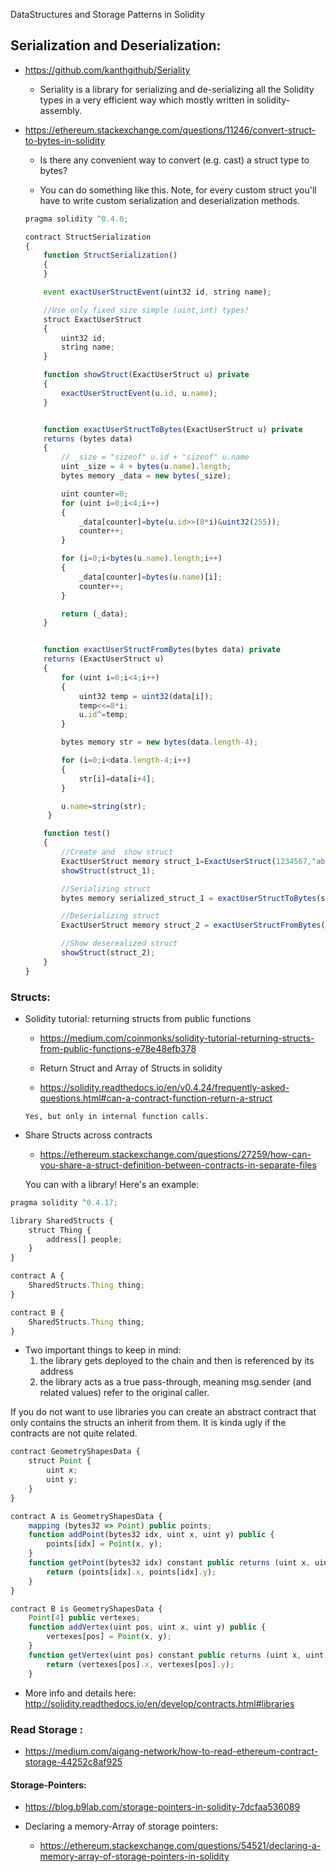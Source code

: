 DataStructures and Storage Patterns in Solidity

## Serialization and Deserialization:

- https://github.com/kanthgithub/Seriality

  - Seriality is a library for serializing and de-serializing all the Solidity types in a very efficient way which mostly written in solidity-assembly.

- https://ethereum.stackexchange.com/questions/11246/convert-struct-to-bytes-in-solidity

  - Is there any convenient way to convert (e.g. cast) a struct type to bytes?

   - You can do something like this. Note, for every custom struct you'll have to write custom serialization and deserialization methods.

    ```js
    pragma solidity ^0.4.0;

    contract StructSerialization
    {
        function StructSerialization()
        {
        }

        event exactUserStructEvent(uint32 id, string name);

        //Use only fixed size simple (uint,int) types!
        struct ExactUserStruct
        {
            uint32 id;
            string name;
        }

        function showStruct(ExactUserStruct u) private
        {
            exactUserStructEvent(u.id, u.name);
        }


        function exactUserStructToBytes(ExactUserStruct u) private
        returns (bytes data)
        {
            // _size = "sizeof" u.id + "sizeof" u.name
            uint _size = 4 + bytes(u.name).length;
            bytes memory _data = new bytes(_size);

            uint counter=0;
            for (uint i=0;i<4;i++)
            {
                _data[counter]=byte(u.id>>(8*i)&uint32(255));
                counter++;
            }

            for (i=0;i<bytes(u.name).length;i++)
            {
                _data[counter]=bytes(u.name)[i];
                counter++;
            }

            return (_data);
        }


        function exactUserStructFromBytes(bytes data) private
        returns (ExactUserStruct u)
        {
            for (uint i=0;i<4;i++)
            {
                uint32 temp = uint32(data[i]);
                temp<<=8*i;
                u.id^=temp;
            }

            bytes memory str = new bytes(data.length-4);

            for (i=0;i<data.length-4;i++)
            {
                str[i]=data[i+4];
            }

            u.name=string(str);
         }

        function test()
        {
            //Create and  show struct
            ExactUserStruct memory struct_1=ExactUserStruct(1234567,"abcdef");
            showStruct(struct_1);

            //Serializing struct
            bytes memory serialized_struct_1 = exactUserStructToBytes(struct_1);

            //Deserializing struct
            ExactUserStruct memory struct_2 = exactUserStructFromBytes(serialized_struct_1);

            //Show deserealized struct
            showStruct(struct_2);
        }
    }
    ```

### Structs:

- Solidity tutorial: returning structs from public functions

  - https://medium.com/coinmonks/solidity-tutorial-returning-structs-from-public-functions-e78e48efb378
  
   - Return Struct and Array of Structs in solidity

   - https://solidity.readthedocs.io/en/v0.4.24/frequently-asked-questions.html#can-a-contract-function-return-a-struct
   
   ```
   Yes, but only in internal function calls.
   ```
   
 - Share Structs across contracts
 
   - https://ethereum.stackexchange.com/questions/27259/how-can-you-share-a-struct-definition-between-contracts-in-separate-files
   
   You can with a library! Here's an example:

```js
pragma solidity ^0.4.17;

library SharedStructs {
    struct Thing {
        address[] people;
    }    
}

contract A {
    SharedStructs.Thing thing;
}

contract B {
    SharedStructs.Thing thing;
}
```

- Two important things to keep in mind: 
   1) the library gets deployed to the chain and then is referenced by its address
   2) the library acts as a true pass-through, meaning msg.sender (and related values) refer to the original caller.
   
If you do not want to use libraries you can create an abstract contract that only contains the structs an inherit from them. It is kinda ugly if the contracts are not quite related.

```js
contract GeometryShapesData {
    struct Point {
        uint x;
        uint y;
    }
}

contract A is GeometryShapesData {
    mapping (bytes32 => Point) public points;
    function addPoint(bytes32 idx, uint x, uint y) public { 
        points[idx] = Point(x, y);
    }
    function getPoint(bytes32 idx) constant public returns (uint x, uint y) {
        return (points[idx].x, points[idx].y);
    }
}

contract B is GeometryShapesData {
    Point[4] public vertexes;
    function addVertex(uint pos, uint x, uint y) public { 
        vertexes[pos] = Point(x, y);
    }
    function getVertex(uint pos) constant public returns (uint x, uint y) {
        return (vertexes[pos].x, vertexes[pos].y);
    }   
```   

 - More info and details here: http://solidity.readthedocs.io/en/develop/contracts.html#libraries

### Read Storage :

 - https://medium.com/aigang-network/how-to-read-ethereum-contract-storage-44252c8af925

#### Storage-Pointers:

  - https://blog.b9lab.com/storage-pointers-in-solidity-7dcfaa536089
  
  - Declaring a memory-Array of storage pointers:
    - https://ethereum.stackexchange.com/questions/54521/declaring-a-memory-array-of-storage-pointers-in-solidity
